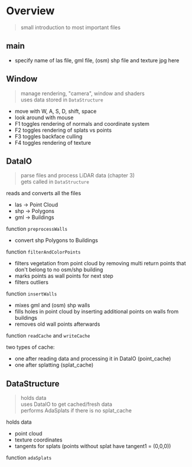 # Overview

> small introduction to most important files

## main

- specify name of las file, gml file, (osm) shp file and texture jpg here

## Window

> manage rendering, "camera", window and shaders  
> uses data stored in `DataStructure`

- move with W, A, S, D, shift, space
- look around with mouse
- F1 toggles rendering of normals and coordinate system
- F2 toggles rendering of splats vs points
- F3 toggles backface culling
- F4 toggles rendering of texture

## DataIO

> parse files and process LiDAR data (chapter 3)  
> gets called in `DataStructure`

reads and converts all the files

- las -> Point Cloud
- shp -> Polygons
- gml -> Buildings

function `preprocessWalls`

- convert shp Polygons to Buildings

function `filterAndColorPoints`  

- filters vegetation from point cloud by removing multi return points that don't belong to no osm/shp building
- marks points as wall points for next step
- filters outliers

function `insertWalls`

- mixes gml and (osm) shp walls
- fills holes in point cloud by inserting additional points on walls from buildings
- removes old wall points afterwards

function `readCache` and `writeCache`

two types of cache:
- one after reading data and processing it in DataIO (point_cache)
- one after splatting (splat_cache)

## DataStructure

> holds data  
> uses DataIO to get cached/fresh data  
> performs AdaSplats if there is no splat_cache

holds data

- point cloud
- texture coordinates
- tangents for splats (points without splat have tangent1 = (0,0,0))

function `adaSplats`





